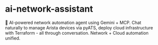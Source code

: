 # ai-network-assistant
🤖 AI-powered network automation agent using Gemini + MCP. Chat naturally to manage Arista devices via pyATS, deploy cloud infrastructure with Terraform - all through conversation. Network + Cloud automation unified.
